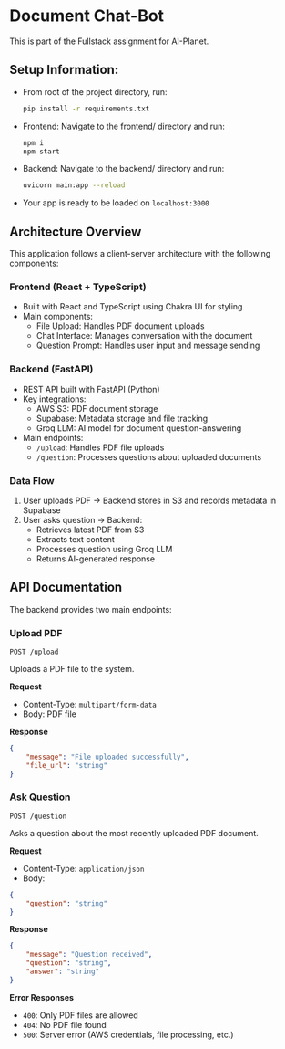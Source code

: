 # Document Chat-Bot

This is part of the Fullstack assignment for AI-Planet.

## Setup Information:
- From root of the project directory, run:
    ```bash
    pip install -r requirements.txt
    ```
- Frontend: Navigate to the frontend/ directory and run:
    ``` bash
    npm i
    npm start
    ```
- Backend: Navigate to the backend/ directory and run:
    ``` bash
    uvicorn main:app --reload
    ```
- Your app is ready to be loaded on `localhost:3000`

## Architecture Overview

This application follows a client-server architecture with the following components:

### Frontend (React + TypeScript)
- Built with React and TypeScript using Chakra UI for styling
- Main components:
  - File Upload: Handles PDF document uploads
  - Chat Interface: Manages conversation with the document
  - Question Prompt: Handles user input and message sending

### Backend (FastAPI)
- REST API built with FastAPI (Python)
- Key integrations:
  - AWS S3: PDF document storage
  - Supabase: Metadata storage and file tracking
  - Groq LLM: AI model for document question-answering
- Main endpoints:
  - `/upload`: Handles PDF file uploads
  - `/question`: Processes questions about uploaded documents

### Data Flow
1. User uploads PDF → Backend stores in S3 and records metadata in Supabase
2. User asks question → Backend:
   - Retrieves latest PDF from S3
   - Extracts text content
   - Processes question using Groq LLM
   - Returns AI-generated response

## API Documentation

The backend provides two main endpoints:

### Upload PDF
```http
POST /upload
```
Uploads a PDF file to the system.

**Request**
- Content-Type: `multipart/form-data`
- Body: PDF file

**Response**
```json
{
    "message": "File uploaded successfully",
    "file_url": "string"
}
```

### Ask Question
```http
POST /question
```
Asks a question about the most recently uploaded PDF document.

**Request**
- Content-Type: `application/json`
- Body:
```json
{
    "question": "string"
}
```

**Response**
```json
{
    "message": "Question received",
    "question": "string",
    "answer": "string"
}
```

**Error Responses**
- `400`: Only PDF files are allowed
- `404`: No PDF file found
- `500`: Server error (AWS credentials, file processing, etc.)

